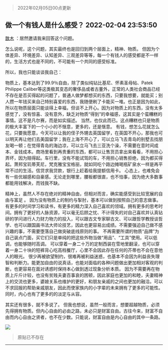 > 2022年02月05日00点更新
<link rel="stylesheet" href="https://cdn.jsdelivr.net/gh/taotie6/sampleJSON@main/css/photo_show.css">
<meta name="referrer" content="no-referrer" />


 ## 做一个有钱人是什么感受？ 2022-02-04 23:53:50

 [㪚木](https://www.coolapk.com/feed/33312803?shareKey=MGM4MzA5ZmMxN2E0NjFmZDRkYjU~) ：居然邀请我来回答这个问题。

怎么说呢，这个问题，其实最终也是回归到两个层面上，精神、物质。
但因为个体差异、环境差异、认知差异、三观差异等等，每一个有钱人的感受都是不一样的，生活方式也是不同的，不可能有一个共同的感受标准。

所以，我也只能谈谈我自己：

物质上<!--break-->，基本达到了99.9％自由，除了类似纯钻比基尼、怀素圣母帖、Patek Philippe Caliber等这类极其变态的奢侈品或者古董外，正常的人类社会商品已经不存在是否买得起的问题了，普通人做梦都想买的东西，只要我想要，就能买；别人攒一年钱买来自己特别喜爱的东西，我随便刷了卡能买一堆。也正是因为如此，所以在物质层面只能谈得上幸福，但谈不上开心。因为对物质上的东西，没有太多感觉了，没有惊喜、没有意外，缺乏对物质“得到”的幸福感，这其实是个蛮糟糕的事情。这不是凡尔赛，而是如实描述。
当然，也仅此而已。这点糟糕也只是物质的极大丰富下的一个小小的不惬意，更多的，还是惬意。
有钱，想怎么花就怎么花，只要我愿意，今天可以让我的侄子外甥去英国留学，在英国不开心，那我也可以明天再让他们去美国留学；我在上海不开心了，可以立马飞去青岛的别墅去找朋友喝一顿；在觉得青岛的海边凉，可以立马飞去三亚洗个澡，不需要在意时间成本、金钱成本。商场里看到再贵重的东西，都可以让售货员拿出来看看，不用担心弄坏，因为赔得起。车行里，没有不能试驾的车，不用担心销售拒绝，因为都买得起。萧邦宝玑蒂芙尼，梵克雅宝宝格丽，就如同吃个路边摊喝瓶矿泉水一样是再平常不过的生活。信贷求我贷款，银行上赶着给我提额信用卡。
心态上，也难免会有一些优越感和自豪感。无论走到哪里，腰板都很直，也不怕事，因为绝大多数事都能用钱解决，而钱我不缺。

精神上，虽然人不存在绝对的精神自由，但相对而言，确实能感受到比较宽展的自由与富足 。
因为没有物质上的制约与掣肘，基本可以做到按照自己的意志做事。有更多的时间学习和读书，有更多的精力深入自己喜欢的领域。拥有更多的思考时间。拥有了更好的人脉资源，可以毫无后顾之忧、不计得失的对自己喜欢并认真钻研的学问进行人力财力物力的投入，可以跟古文专家聊古文、可以跟哲学教授谈哲学、也可以跟国画书法大师论技艺，因此也更容易出成绩。不需要强迫自己做不感兴趣的事，不需要堕落自己做突破底线原则的事。
不再需要所谓的物质“品牌”为自己装点门面，买它们只是单纯的把这些外物当做“用品”、“工具”使用。可以低调，也能够随时高调。 可以穿着一身二十万的定制西装在雪地里翻滚，也可以穿着一身二十块的短裤背心吃高档餐厅，心里不会因此存在任何的芥蒂也不会在意他人的眼光。
很少再被欲望制约，很难再被利益迷惑，也基本不会因为利益丧失理智和判断力。能更加自由的说真话，也能对面临的各种问题做出更加相对客观的判断，也更容易在面对诱惑时保持本心做到透过现象分析本质。
因为不需要再在物质上斤斤计较，也没有贫贱夫妻百事哀的困顿，因此家庭也更加的和睦，夫妻精神上的交流也更多，婆媳关系也维护的更好，和朋友亲戚的之间也更加的融洽。可以不求回报的帮助亲戚朋友，因此而使家族内的小字辈的未来拥有了更多的可能性。
同时，内心也有了更多的的淡定与从容。

其实还有很多，就不多说了。
但我也想说，虽然一般而言，想要超越物质，必须先得拥有物质。但内心自由的必由之路，未必只是财富自由。古往今来，财富不自由而内心自由之贤者，也不在少数。只能说，财富自由是内心自由的其中一条路。 

<div class="album">
<img class="img-item" src="http://image.coolapk.com/feed/2021/1029/16/1081091_6208c257_5600_659@1140x746.jpeg" />
</div>

> 原贴已不存在 

 ------- 

